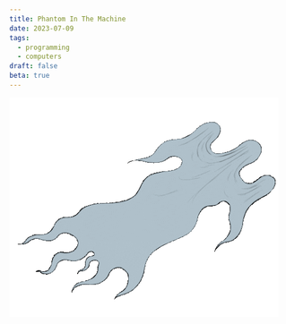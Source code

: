```yaml
---
title: Phantom In The Machine
date: 2023-07-09
tags:
  - programming
  - computers
draft: false
beta: true
---
```


<picture>
  <img src="/@/phantom.gif" />
</picture>
